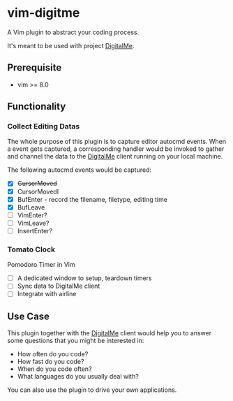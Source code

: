 # vim-digitme
A Vim plugin to abstract your coding process.

It's meant to be used with project [DigitalMe](#).

## Prerequisite

* vim >= 8.0

## Functionality

### Collect Editing Datas
The whole purpose of this plugin is to capture editor autocmd events. 
When a event gets captured, a corresponding handler would be invoked 
to gather and channel the data to the [DigitalMe](#) client 
running on your local machine.

The following autocmd events would be captured:

- [x] ~~CursorMoved~~
- [x] CursorMovedI
- [x] BufEnter - record the filename, filetype, editing time
- [x] BufLeave
- [ ] VimEnter?
- [ ] VimLeave?
- [ ] InsertEnter?

### Tomato Clock
Pomodoro Timer in Vim

* [ ] A dedicated window to setup, teardown timers
* [ ] Sync data to DigitalMe client
* [ ] Integrate with airline

## Use Case

This plugin together with the [DigitalMe](#) client would help you to 
answer some questions that you might be interested in:

- How often do you code?
- How fast do you code?
- When do you code often?
- What languages do you usually deal with?

You can also use the plugin to drive your own applications.
